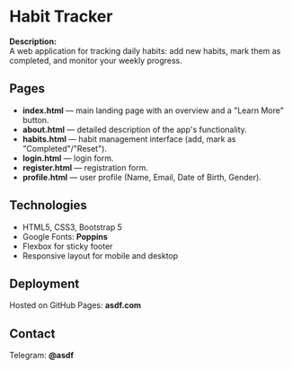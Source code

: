 # Habit Tracker

**Description:**  
A web application for tracking daily habits: add new habits, mark them as completed, and monitor your weekly progress.

## Pages

- **index.html** — main landing page with an overview and a "Learn More" button.  
- **about.html** — detailed description of the app's functionality.  
- **habits.html** — habit management interface (add, mark as "Completed"/"Reset").  
- **login.html** — login form.  
- **register.html** — registration form.  
- **profile.html** — user profile (Name, Email, Date of Birth, Gender).

## Technologies

- HTML5, CSS3, Bootstrap 5  
- Google Fonts: **Poppins**  
- Flexbox for sticky footer  
- Responsive layout for mobile and desktop

## Deployment

Hosted on GitHub Pages: **asdf.com**

## Contact

Telegram: **@asdf**
